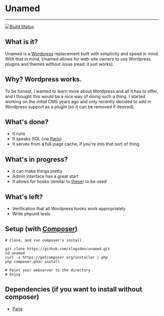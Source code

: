 # Unamed
---
[![Build Status](https://travis-ci.org/slogsdon/unamed.png)](https://travis-ci.org/slogsdon/unamed)

What is it?
-----

Unamed is a [Wordpress](http://www.wordpress.org/) replacement built with simplicity and speed in mind.  With that in mind, Unamed allows for web-site owners to use Wordpress plugins and themes without issue (read: it just works).

Why? Wordpress works.
-----

To be honest, I wanted to learn more about Wordpress and all it has to offer, and I thought this would be a nice way of doing such a thing. I started working on the initial CMS years ago and only recently decided to add in Wordpress support as a plugin (so it can be removed if desired).

What's done?
-----
* It runs
* It speaks SQL (via [Paris](https://github.com/j4mie/paris))
* It serves from a full-page cache, if you're into that sort of thing

What's in progress?
-----

* It can make things pretty
* Admin interface has a great start
* It allows for hooks (similar to [these](http://codex.wordpress.org/Plugin_API)) to be used

What's left?
-----

* Verification that all Wordpress hooks work appropriately
* Write phpunit tests

Setup (with [Composer](http://getcomposer.org/))
-----

    # Clone, and run composer's install

    git clone https://github.com/slogsdon/unamed.git
    cd unamed
    curl -s https://getcomposer.org/installer | php
    php composer.phar install

    # Point your webserver to the directory
    # Enjoy

Dependencies (if you want to install without composer)
-----

* [Paris](https://github.com/j4mie/paris)
